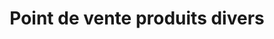 ---
title: "Point de vente produits divers"
url: /gueckedou/point-de-vente-produits-divers/
shop: Lebensmittel
---